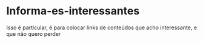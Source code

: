 # Informa-es-interessantes
Isso é particular, é para colocar links de conteúdos que acho interessante, e que não quero perder

